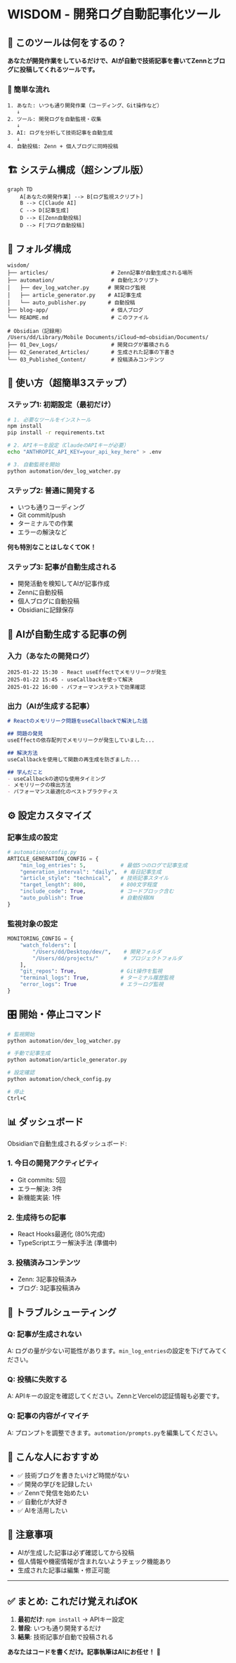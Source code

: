 # WISDOM - 開発ログ自動記事化ツール

## 🎯 このツールは何をするの？

**あなたが開発作業をしているだけで、AIが自動で技術記事を書いてZennとブログに投稿してくれるツールです。**

### 📱 簡単な流れ
```
1. あなた: いつも通り開発作業（コーディング、Git操作など）
   ↓
2. ツール: 開発ログを自動監視・収集
   ↓ 
3. AI: ログを分析して技術記事を自動生成
   ↓
4. 自動投稿: Zenn + 個人ブログに同時投稿
```

## 🏗️ システム構成（超シンプル版）

```mermaid
graph TD
    A[あなたの開発作業] --> B[ログ監視スクリプト]
    B --> C[Claude AI]
    C --> D[記事生成]
    D --> E[Zenn自動投稿]
    D --> F[ブログ自動投稿]
```

## 📁 フォルダ構成

```
wisdom/
├── articles/                    # Zenn記事が自動生成される場所
├── automation/                  # 自動化スクリプト
│   ├── dev_log_watcher.py      # 開発ログ監視
│   ├── article_generator.py    # AI記事生成
│   └── auto_publisher.py       # 自動投稿
├── blog-app/                    # 個人ブログ
└── README.md                    # このファイル

# Obsidian（記録用）
/Users/dd/Library/Mobile Documents/iCloud~md~obsidian/Documents/
├── 01_Dev_Logs/                 # 開発ログが蓄積される
├── 02_Generated_Articles/       # 生成された記事の下書き
└── 03_Published_Content/        # 投稿済みコンテンツ
```

## 🚀 使い方（超簡単3ステップ）

### ステップ1: 初期設定（最初だけ）
```bash
# 1. 必要なツールをインストール
npm install
pip install -r requirements.txt

# 2. APIキーを設定（ClaudeのAPIキーが必要）
echo "ANTHROPIC_API_KEY=your_api_key_here" > .env

# 3. 自動監視を開始
python automation/dev_log_watcher.py
```

### ステップ2: 普通に開発する
- いつも通りコーディング
- Git commit/push
- ターミナルでの作業
- エラーの解決など

**何も特別なことはしなくてOK！**

### ステップ3: 記事が自動生成される
- 開発活動を検知してAIが記事作成
- Zennに自動投稿
- 個人ブログに自動投稿
- Obsidianに記録保存

## 🤖 AIが自動生成する記事の例

### 入力（あなたの開発ログ）
```
2025-01-22 15:30 - React useEffectでメモリリークが発生
2025-01-22 15:45 - useCallbackを使って解決
2025-01-22 16:00 - パフォーマンステストで効果確認
```

### 出力（AIが生成する記事）
```markdown
# Reactのメモリリーク問題をuseCallbackで解決した話

## 問題の発見
useEffectの依存配列でメモリリークが発生していました...

## 解決方法
useCallbackを使用して関数の再生成を防ぎました...

## 学んだこと
- useCallbackの適切な使用タイミング
- メモリリークの検出方法
- パフォーマンス最適化のベストプラクティス
```

## ⚙️ 設定カスタマイズ

### 記事生成の設定
```python
# automation/config.py
ARTICLE_GENERATION_CONFIG = {
    "min_log_entries": 5,           # 最低5つのログで記事生成
    "generation_interval": "daily",  # 毎日記事生成
    "article_style": "technical",   # 技術記事スタイル
    "target_length": 800,           # 800文字程度
    "include_code": True,           # コードブロック含む
    "auto_publish": True            # 自動投稿ON
}
```

### 監視対象の設定
```python
MONITORING_CONFIG = {
    "watch_folders": [
        "/Users/dd/Desktop/dev/",    # 開発フォルダ
        "/Users/dd/projects/"        # プロジェクトフォルダ  
    ],
    "git_repos": True,              # Git操作を監視
    "terminal_logs": True,          # ターミナル履歴監視
    "error_logs": True              # エラーログ監視
}
```

## 🎛️ 開始・停止コマンド

```bash
# 監視開始
python automation/dev_log_watcher.py

# 手動で記事生成
python automation/article_generator.py

# 設定確認  
python automation/check_config.py

# 停止
Ctrl+C
```

## 📊 ダッシュボード

Obsidianで自動生成されるダッシュボード:

### 1. 今日の開発アクティビティ
- Git commits: 5回
- エラー解決: 3件  
- 新機能実装: 1件

### 2. 生成待ちの記事
- React Hooks最適化 (80%完成)
- TypeScriptエラー解決手法 (準備中)

### 3. 投稿済みコンテンツ
- Zenn: 3記事投稿済み
- ブログ: 3記事投稿済み

## 🔧 トラブルシューティング

### Q: 記事が生成されない
A: ログの量が少ない可能性があります。`min_log_entries`の設定を下げてみてください。

### Q: 投稿に失敗する
A: APIキーの設定を確認してください。ZennとVercelの認証情報も必要です。

### Q: 記事の内容がイマイチ
A: プロンプトを調整できます。`automation/prompts.py`を編集してください。

## 🎯 こんな人におすすめ

- ✅ 技術ブログを書きたいけど時間がない
- ✅ 開発の学びを記録したい  
- ✅ Zennで発信を始めたい
- ✅ 自動化が大好き
- ✅ AIを活用したい

## 🚨 注意事項

- AIが生成した記事は必ず確認してから投稿
- 個人情報や機密情報が含まれないようチェック機能あり
- 生成された記事は編集・修正可能

---

## ✅ まとめ: これだけ覚えればOK

1. **最初だけ**: `npm install` → APIキー設定
2. **普段**: いつも通り開発するだけ
3. **結果**: 技術記事が自動で投稿される

**あなたはコードを書くだけ。記事執筆はAIにお任せ！** 🚀